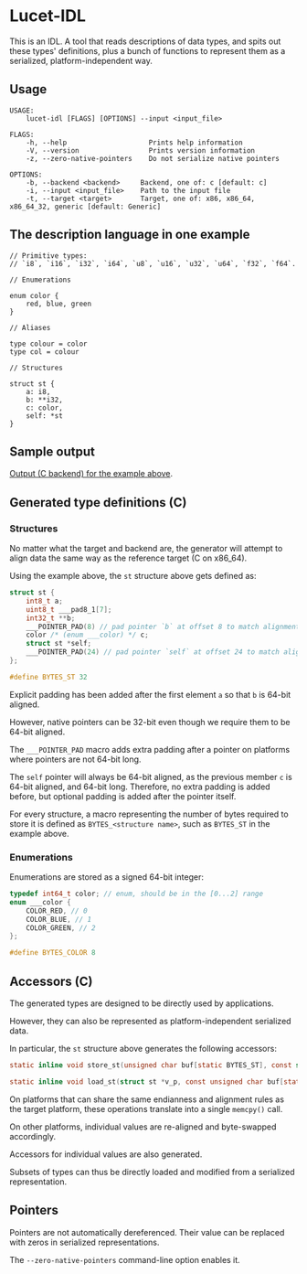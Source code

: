 # Lucet-IDL

This is an IDL. A tool that reads descriptions of data types, and spits out these types' definitions, plus a bunch of functions to represent them as a serialized, platform-independent way.

## Usage

```text
USAGE:
    lucet-idl [FLAGS] [OPTIONS] --input <input_file>

FLAGS:
    -h, --help                    Prints help information
    -V, --version                 Prints version information
    -z, --zero-native-pointers    Do not serialize native pointers

OPTIONS:
    -b, --backend <backend>     Backend, one of: c [default: c]
    -i, --input <input_file>    Path to the input file
    -t, --target <target>       Target, one of: x86, x86_64, x86_64_32, generic [default: Generic]
```

## The description language in one example

```text
// Primitive types:
// `i8`, `i16`, `i32`, `i64`, `u8`, `u16`, `u32`, `u64`, `f32`, `f64`.

// Enumerations

enum color {
    red, blue, green
}

// Aliases

type colour = color
type col = colour

// Structures

struct st {
    a: i8,
    b: **i32,
    c: color,
    self: *st
}
```

## Sample output

[Output (C backend) for the example above](https://gist.github.com/jedisct1/db5f81aa5e21b280d6f0f0350215889e).

## Generated type definitions (C)

### Structures

No matter what the target and backend are, the generator will attempt to align data the same way as the reference target (C on x86_64).

Using the example above, the `st` structure above gets defined as:

```c
struct st {
    int8_t a;
    uint8_t ___pad8_1[7];
    int32_t **b;
    ___POINTER_PAD(8) // pad pointer `b` at offset 8 to match alignment of the reference target (8 bytes)
    color /* (enum ___color) */ c;
    struct st *self;
    ___POINTER_PAD(24) // pad pointer `self` at offset 24 to match alignment of the reference target (8 bytes)
};

#define BYTES_ST 32
```

Explicit padding has been added after the first element `a` so that `b` is 64-bit aligned.

However, native pointers can be 32-bit even though we require them to be 64-bit aligned.

The `___POINTER_PAD` macro adds extra padding after a pointer on platforms where pointers are not 64-bit long.

The `self` pointer will always be 64-bit aligned, as the previous member `c` is 64-bit aligned, and 64-bit long. Therefore, no extra padding is added before, but optional padding is added after the pointer itself.

For every structure, a macro representing the number of bytes required to store it is defined as `BYTES_<structure name>`, such as `BYTES_ST` in the example above.

### Enumerations

Enumerations are stored as a signed 64-bit integer:

```c
typedef int64_t color; // enum, should be in the [0...2] range
enum ___color {
    COLOR_RED, // 0
    COLOR_BLUE, // 1
    COLOR_GREEN, // 2
};

#define BYTES_COLOR 8
```


## Accessors (C)

The generated types are designed to be directly used by applications.

However, they can also be represented as platform-independent serialized data.

In particular, the `st` structure above generates the following accessors:

```c
static inline void store_st(unsigned char buf[static BYTES_ST], const struct st *v);

static inline void load_st(struct st *v_p, const unsigned char buf[static BYTES_ST]);
```

On platforms that can share the same endianness and alignment rules as the target platform,
these operations translate into a single `memcpy()` call.

On other platforms, individual values are re-aligned and byte-swapped accordingly.

Accessors for individual values are also generated.

Subsets of types can thus be directly loaded and modified from a serialized representation.

## Pointers

Pointers are not automatically dereferenced. Their value can be replaced with zeros in
serialized representations.

The `--zero-native-pointers` command-line option enables it.
